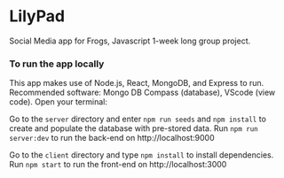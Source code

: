 # LilyPad
Social Media app for Frogs, Javascript 1-week long group project.

### To run the app locally
This app makes use of Node.js, React, MongoDB, and Express to run. Recommended software: Mongo DB Compass (database), VScode (view code). Open your terminal:

Go to the ```server``` directory and enter ```npm run seeds``` and ```npm install``` to create and populate the database with pre-stored data.
Run ```npm run server:dev``` to run the back-end on http://localhost:9000

Go to the ```client``` directory and type ```npm install``` to install dependencies.
Run ```npm start``` to run the front-end on http://localhost:3000
